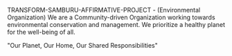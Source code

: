 TRANSFORM-SAMBURU-AFFIRMATIVE-PROJECT - (Environmental Organization)
We are a Community-driven Organization working towards environmental conservation and management. We prioritize a healthy planet for the well-being of all.

"Our Planet, Our Home, Our Shared Responsibilities"
